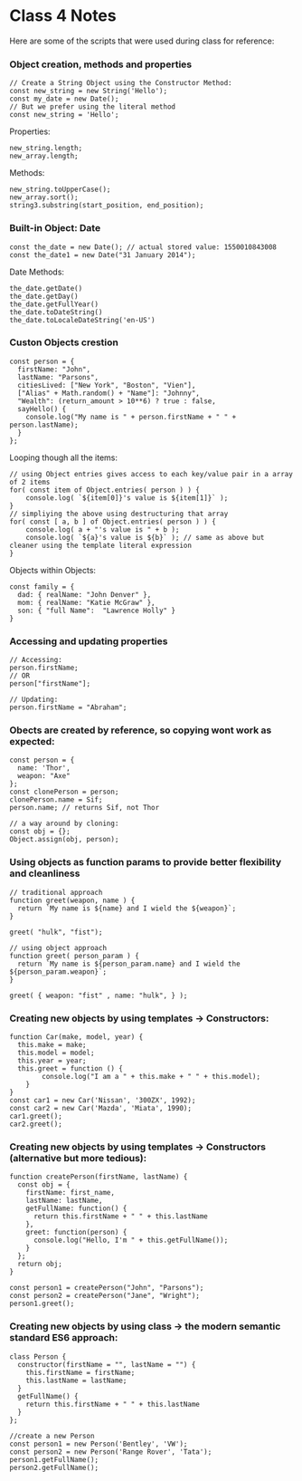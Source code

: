 # Class 4 Notes

Here are some of the scripts that were used during class for reference:

### Object creation, methods and properties
```
// Create a String Object using the Constructor Method:
const new_string = new String('Hello');
const my_date = new Date();
// But we prefer using the literal method
const new_string = 'Hello';
```
Properties:
```
new_string.length;
new_array.length;
```

Methods:
```
new_string.toUpperCase();
new_array.sort();
string3.substring(start_position, end_position);	
```

### Built-in Object: Date
```
const the_date = new Date(); // actual stored value: 1550010843008
const the_date1 = new Date("31 January 2014");
```
Date Methods:
```
the_date.getDate()
the_date.getDay()
the_date.getFullYear()
the_date.toDateString()
the_date.toLocaleDateString('en-US')
```

### Custon Objects crestion
```
const person = {
  firstName: "John",
  lastName: "Parsons",
  citiesLived: ["New York", "Boston", "Vien"],
  ["Alias" + Math.random() + "Name"]: "Johnny",
  "Wealth": (return_amount > 10**6) ? true : false,
  sayHello() {
    console.log("My name is " + person.firstName + " " + person.lastName);
  }
};
```
Looping though all the items:
```
// using Object entries gives access to each key/value pair in a array of 2 items
for( const item of Object.entries( person ) ) {
    console.log( `${item[0]}'s value is ${item[1]}` );
}
// simpliying the above using destructuring that array 
for( const [ a, b ] of Object.entries( person ) ) {
    console.log( a + "'s value is " + b ); 
    console.log( `${a}'s value is ${b}` ); // same as above but cleaner using the template literal expression
}
```

Objects within Objects:
```
const family = {
  dad: { realName: "John Denver" },
  mom: { realName: "Katie McGraw" },
  son: { "full Name":  "Lawrence Holly" }
}
```

### Accessing and updating properties
```
// Accessing:
person.firstName;
// OR
person["firstName"];

// Updating:
person.firstName = "Abraham";
```

### Obects are created by reference, so copying wont work as expected:
```
const person = { 
  name: 'Thor',
  weapon: "Axe"
};
const clonePerson = person;
clonePerson.name = Sif;
person.name; // returns Sif, not Thor

// a way around by cloning:
const obj = {};
Object.assign(obj, person);
```

### Using objects as function params to provide better flexibility and cleanliness
```
// traditional approach
function greet(weapon, name ) {
  return `My name is ${name} and I wield the ${weapon}`;
}

greet( "hulk", "fist");

// using object approach
function greet( person_param ) {
  return `My name is ${person_param.name} and I wield the ${person_param.weapon}`;
}

greet( { weapon: "fist" , name: "hulk", } );
```

### Creating new objects by using templates -> Constructors:
```
function Car(make, model, year) {
  this.make = make;
  this.model = model;
  this.year = year;
  this.greet = function () {
        console.log("I am a " + this.make + " " + this.model);
    }
}
const car1 = new Car('Nissan', '300ZX', 1992);
const car2 = new Car('Mazda', 'Miata', 1990);
car1.greet();
car2.greet();
```

### Creating new objects by using templates -> Constructors (alternative but more tedious):
```
function createPerson(firstName, lastName) {
  const obj = {
    firstName: first_name,
    lastName: lastName,
    getFullName: function() {
      return this.firstName + " " + this.lastName
    },
    greet: function(person) {
      console.log("Hello, I'm " + this.getFullName());
    }
  };
  return obj;
}

const person1 = createPerson("John", "Parsons");
const person2 = createPerson("Jane", "Wright");
person1.greet();
```

### Creating new objects by using class -> the modern semantic standard ES6 approach:
```
class Person {
  constructor(firstName = "", lastName = "") {
    this.firstName = firstName;
    this.lastName = lastName;
  }
  getFullName() { 
    return this.firstName + " " + this.lastName
  }
};

//create a new Person
const person1 = new Person('Bentley', 'VW');
const person2 = new Person('Range Rover', 'Tata');
person1.getFullName();
person2.getFullName();
```

